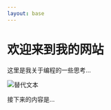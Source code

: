 ```yaml
---
layout: base
---
```


# 欢迎来到我的网站

这里是我关于编程的一些思考...

<img src="{{ '/assets/images/your-image-name.png' | relative_url }}" alt="替代文本">

接下来的内容是...
